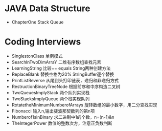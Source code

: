 # JAVA Data Structure

- ChapterOne Stack Queue

# Coding Interviews
- SinglestonClass 单例模式
- SearchInTwoDimArraY 二维有序数组查找元素
- LearningString 比较== equals String两种创建方法
- ReplaceBlank 替换空格为20% StringBuffer逐个替换
- PrintListReverse 从尾到头打印链表，递归和非递归方式
- RestructionBinaryTreeNode 根据前序和中序构造二叉树
- TwoQueuesImplyStack 两个队列实现栈
- TwoStacksImplyQueue 两个栈实现队列
- RotatetheMinimumNumberofArrays 旋转数组的最小数字，用二分查找实现
- Fibonacci 输入n,输出斐波那契数列的第n项
- Numberof1sinBinary 求二进制中1的个数，n=(n-1)&n
- TheIntegerPower 数值的整数次方，注意正负数判断
